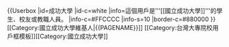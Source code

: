 {{Userbox
  |id=成功大學
  |id-c=white
  |info=這個用戶是'''[[國立成功大學]]'''的學生、校友或教職人員。
  |info-c=#FFCCCC
  |info-s=10
  |border-c=#880000 
}}<includeonly>[[Category:國立成功大學維基人|{{PAGENAME}}]]</includeonly>
<noinclude>
[[Category:台灣大專院校用戶框模板]][[Category:國立成功大學]]
</noinclude>